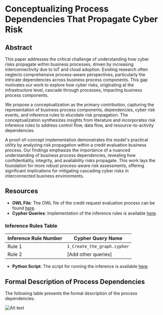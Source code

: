 # Conceptualizing Process Dependencies That Propagate Cyber Risk

## Abstract
This paper addresses the critical challenge of understanding how cyber risks propagate within business processes, driven by increasing interconnectivity due to IoT and cloud adoption. Existing research often neglects comprehensive process-aware perspectives, particularly the intricate dependencies across business process components. This gap motivates our work to explore how cyber risks, originating at the infrastructure level, cascade through processes, impacting business process components.

We propose a conceptualization as the primary contribution, capturing the representation of business process components, dependencies, cyber risk events, and inference rules to elucidate risk propagation. The conceptualization synthesizes insights from literature and incorporates risk inference rules to address control flow, data flow, and resource-to-activity dependencies. 

A proof-of-concept implementation demonstrates the model's practical utility by analyzing risk propagation within a credit evaluation business process. Our findings emphasize the importance of a nuanced understanding of business process dependencies, revealing how confidentiality, integrity, and availability risks propagate. This work lays the foundation for more robust process-aware risk assessments, offering significant implications for mitigating cascading cyber risks in interconnected business environments.

## Resources

- **OWL File**: The OWL file of the credit request evaluation process can be found [here](./bbo_credit_request.xml).
- **Cypher Queries**: Implementation of the inference rules is available [here](./queries).

### Inference Rules Table

| Inference Rule Number | Cypher Query Name            |
|------------------------|-----------------------------|
| Rule 1                | `1_Create_the_graph.cypher` |
| Rule 2                | [Add other queries]         |

- **Python Script**: The script for running the inference is available [here](./risk_prop_demo.py).

## Formal Description of Process Dependencies

The following table presents the formal description of the process dependencies:

![Alt text](./images/control-flow.png)



